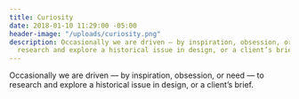```yaml
---
title: Curiosity
date: 2018-01-10 11:29:00 -05:00
header-image: "/uploads/curiosity.png"
description: Occasionally we are driven — by inspiration, obsession, or need — to
  research and explore a historical issue in design, or a client’s brief.
---
```


Occasionally we are driven — by inspiration, obsession, or need — to research and explore a historical issue in design, or a client’s brief.